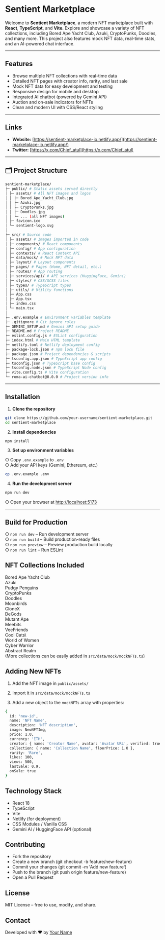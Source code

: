 # Sentient Marketplace

Welcome to **Sentient Marketplace**, a modern NFT marketplace built with **React**, **TypeScript**, and **Vite**. Explore and showcase a variety of NFT collections, including Bored Ape Yacht Club, Azuki, CryptoPunks, Doodles, and many more. This project also features mock NFT data, real-time stats, and an AI-powered chat interface.  

---

## Features

- Browse multiple NFT collections with real-time data
- Detailed NFT pages with creator info, rarity, and last sale
- Mock NFT data for easy development and testing
- Responsive design for mobile and desktop
- Integrated AI chatbot (powered by Gemini API)
- Auction and on-sale indicators for NFTs
- Clean and modern UI with CSS/React styling

---

## Links

- **Website:** [https://sentient-marketplace-io.netlify.app/](https://sentient-marketplace-io.netlify.app/)  
- **Twitter:** [https://x.com/Chief_atul](https://x.com/Chief_atul)  

---

## 🗂 Project Structure
```bash
sentient-marketplace/
├─ public/ # Static assets served directly
│ ├─ assets/ # All NFT images and logos
│ │ ├─ Bored_Ape_Yacht_Club.jpg
│ │ ├─ Azuki.jpg
│ │ ├─ CryptoPunks.jpg
│ │ ├─ Doodles.jpg
│ │ └─ ... (all NFT images)
│ ├─ favicon.ico
│ └─ sentient-logo.svg
│
├─ src/ # Source code
│ ├─ assets/ # Images imported in code
│ ├─ components/ # React components
│ ├─ config/ # App configuration
│ ├─ contexts/ # React Context API
│ ├─ data/mock/ # Mock NFT data
│ ├─ layout/ # Layout components
│ ├─ pages/ # Pages (Home, NFT detail, etc.)
│ ├─ routes/ # App routing
│ ├─ services/api/ # API services (HuggingFace, Gemini)
│ ├─ styles/ # CSS/SCSS files
│ ├─ types/ # TypeScript types
│ ├─ utils/ # Utility functions
│ ├─ App.css
│ ├─ App.tsx
│ ├─ index.css
│ └─ main.tsx
│
├─ .env.example # Environment variables template
├─ .gitignore # Git ignore rules
├─ GEMINI_SETUP.md # Gemini API setup guide
├─ README.md # Project README
├─ eslint.config.js # ESLint configuration
├─ index.html # Main HTML template
├─ netlify.toml # Netlify deployment config
├─ package-lock.json # npm lock file
├─ package.json # Project dependencies & scripts
├─ tsconfig.app.json # TypeScript app config
├─ tsconfig.json # TypeScript base config
├─ tsconfig.node.json # TypeScript Node config
├─ vite.config.ts # Vite configuration
└─ roma-ai-chatbot@0.0.0 # Project version info
```

---

## Installation  

1. **Clone the repository**   
```bash
git clone https://github.com/your-username/sentient-marketplace.git
cd sentient-marketplace
```

2. **Install dependencies**  
```bash
npm install
```

3. **Set up environment variables**  

○ Copy ```.env.example``` to ```.env```   
○ Add your API keys (Gemini, Ethereum, etc.)  
```bash
cp .env.example .env
```

4. **Run the development server**
```bash
npm run dev
```
○ Open your browser at [http://localhost:5173](http://localhost:5173)  

---

## Build for Production
○ ```npm run dev``` – Run development server    
○ ```npm run build``` – Build production-ready files     
○ ```npm run preview``` – Preview production build locally    
○ ```npm run lint``` – Run ESLint     


## NFT Collections Included

Bored Ape Yacht Club  
Azuki   
Pudgy Penguins   
CryptoPunks   
Doodles   
Moonbirds   
CloneX   
DeGods   
Mutant Ape   
Meebits   
VeeFriends   
Cool Cats\   
World of Women   
Cyber Warrior   
Abstract Realm    
(More collections can be easily added in ```src/data/mock/mockNFTs.ts```)    


## Adding New NFTs

1. Add the NFT image in ```public/assets/```               

2. Import it in ```src/data/mock/mockNFTs.ts```      
 
3. Add a new object to the ```mockNFTs``` array with properties:   
```bash
{
  id: 'new-id',
  name: 'NFT Name',
  description: 'NFT description',
  image: NewNFTImg,
  price: 1.0,
  currency: 'ETH',
  creator: { name: 'Creator Name', avatar: 'Avatar URL', verified: true },
  collection: { name: 'Collection Name', floorPrice: 1.0 },
  rarity: 'Rare',
  likes: 100,
  views: 500,
  lastSale: 0.9,
  onSale: true
}
```

## Technology Stack

- React 18   
- TypeScript   
- Vite   
- Netlify (for deployment)    
- CSS Modules / Vanilla CSS             
- Gemini AI / HuggingFace API (optional)    

## Contributing

- Fork the repository   
- Create a new branch (git checkout -b feature/new-feature)   
- Commit your changes (git commit -m 'Add new feature')   
- Push to the branch (git push origin feature/new-feature)   
- Open a Pull Request   

## License
MIT License – free to use, modify, and share.  

## Contact
Developed with ❤️ by [Your Name]([https://github.com/atuli93](https://github.com/atuli93))


